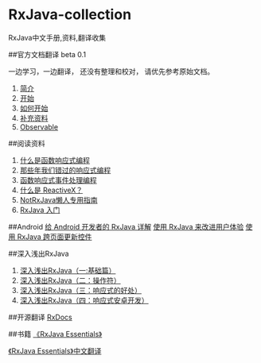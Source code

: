 # RxJava-collection
RxJava中文手册,资料,翻译收集

##官方文档翻译 beta 0.1

一边学习，一边翻译， 还没有整理和校对， 请优先参考原始文档。

1. [简介](official/1_introduction.md)
1. [开始](official/2_getting_started.md)
1. [如何开始](official/3_how_to_use_rxjava.md)
1. [补充资料](official/4_Additional_Reading.md)
1. [Observable](official/5_Observable.md)

##阅读资料
1. [什么是函数响应式编程](posts/what_is_FRP.md)
1. [那些年我们错过的响应式编程](https://github.com/benjycui/introrx-chinese-edition)
1. [函数响应式事件处理编程](http://www.rustup.com/han-shu-xiang-ying-shi-shi-jian-chu-li-bian-cheng.html)
1. [什么是 ReactiveX？](http://mrfu.me/android/2015/11/11/Getting_Started_with_RxJava_and_Android/)
1. [NotRxJava懒人专用指南](http://www.devtf.cn/?p=323)
1. [RxJava 入门](http://mrfu.me/android/2015/11/11/Getting_Started_with_RxJava_and_Android/)

##Android
[给 Android 开发者的 RxJava 详解](http://gank.io/post/560e15be2dca930e00da1083)
[使用 RxJava 来改进用户体验](http://www.jcodecraeer.com/a/anzhuokaifa/androidkaifa/2015/1130/3736.html)
[使用 RxJava 跨页面更新控件](http://www.wangchenlong.org/2016/03/20/1603/205-rx-continue-update/)

##深入浅出RxJava
1. [深入浅出RxJava（一:基础篇）](http://belial.me/?p=123)
2. [深入浅出RxJava（二：操作符）](http://belial.me/?p=127)
3. [深入浅出RxJava（三：响应式的好处）](http://belial.me/?p=130)
4. [深入浅出RxJava（四：响应式安卓开发）](http://belial.me/?p=132)

##开源翻译
[RxDocs](https://github.com/mcxiaoke/RxDocs)

##书籍
[《RxJava Essentials》](http://www.amazon.cn/RxJava-Essentials-Morgillo-Ivan/dp/1784399108/ref=sr_1_1?sr=8-1&keywords=RxJava+Essentials)

[《RxJava Essentials》中文翻译](https://github.com/yuxingxin/RxJava-Essentials-CN)
